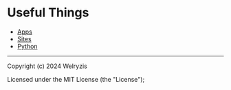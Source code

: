 # Useful Things

- [Apps](Stuff/Apps.md)
- [Sites](Stuff/Sites.md)
- [Python](Stuff/Python.md)

---

Copyright (c) 2024 Welryzis

Licensed under the MIT License (the "License");
